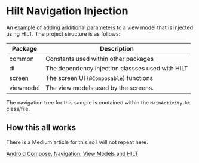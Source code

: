 # Hilt Navigation Injection

An example of adding additional parameters to a view model that is injected using HILT. The project
structure is as follows:

| Package | Description|
|---------|------------|
| common  | Constants used within other packages|
| di| The dependency injection classses used with HILT|
| screen | The screen UI (```@Composable```) functions |
| viewmodel | The view models used by the screens.|

The navigation tree for this sample is contained within the ```MainActivity.kt``` class/file.

## How this all works

There is a Medium article for this so I will not repeat here.

[Android Compose, Navigation, View Models and HILT](http://example.com)
